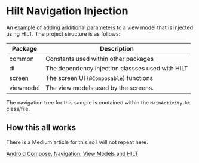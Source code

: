 # Hilt Navigation Injection

An example of adding additional parameters to a view model that is injected using HILT. The project
structure is as follows:

| Package | Description|
|---------|------------|
| common  | Constants used within other packages|
| di| The dependency injection classses used with HILT|
| screen | The screen UI (```@Composable```) functions |
| viewmodel | The view models used by the screens.|

The navigation tree for this sample is contained within the ```MainActivity.kt``` class/file.

## How this all works

There is a Medium article for this so I will not repeat here.

[Android Compose, Navigation, View Models and HILT](http://example.com)
